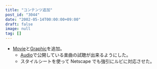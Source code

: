 ```yaml
---
title: "コンテンツ追加"
post_id: "3044"
date: "2002-05-14T00:00:00+09:00"
draft: false
image: null
tag: []
---
```



* [Movie](/tag/videos)と[Graphic](/category/products/illustration)を追加。
  * [Audio](/category/products/musics)で公開している楽曲の試聴が出来るようにした。
  * スタイルシートを使って Netscape でも強引にルビに対応させた。
